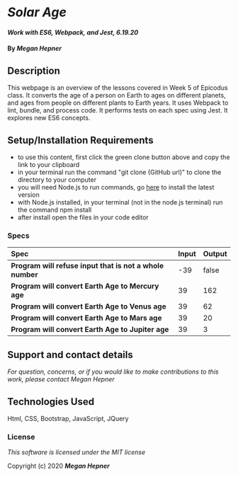 # _Solar Age_

#### _Work with ES6, Webpack, and Jest, 6.19.20_

#### By _**Megan Hepner**_

## Description
  This webpage is an overview of the lessons covered in Week 5 of Epicodus class. It converts the age of a person on Earth to ages on different planets, and ages from people on different plants to Earth years. It uses Webpack to lint, bundle, and process code. It performs tests on each spec using Jest. It explores new ES6 concepts. 


## Setup/Installation Requirements

* to use this content, first click the green clone button above and copy the link to your clipboard 
* in your terminal run the command "git clone (GitHub url)" to clone the directory to your computer
* you will need Node.js to run commands, go [here](https://nodejs.org/en/) to install the latest version
* with Node.js installed, in your terminal (not in the node.js terminal) run the command npm install
* after install open the files in your code editor

### Specs
| Spec | Input | Output |
| :-------------     | :------------- | :------------- |
| **Program will refuse input that is not a whole number** | -39  | false |
| **Program will convert Earth Age to Mercury age** | 39 | 162 |
| **Program will convert Earth Age to Venus age** | 39 | 62 |
| **Program will convert Earth Age to Mars age** | 39 | 20 |
| **Program will convert Earth Age to Jupiter age** | 39 | 3 |

## Support and contact details

_For question, concerns, or if you would like to make contributions to this work, please contact Megan Hepner_

## Technologies Used

Html, CSS, Bootstrap, JavaScript, JQuery

### License

*This software is licensed under the MIT license*

Copyright (c) 2020 **_Megan Hepner_**